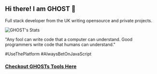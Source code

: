 ## Hi there! I am GHOST 👋
Full stack developer from the UK writing opensource and private projects.

![GHOST's Stats](https://github-readme-stats.vercel.app/api?username=ghostdevv&show_icons=true)

"Any fool can write code that a computer can understand. Good programmers write code that humans can understand."

#UseThePlatform #AlwaysBetOnJavaScript

### [Checkout GHOSTs Tools Here](https://github.com/ghoststools)
